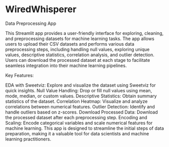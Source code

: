 # WiredWhisperer

Data Preprocessing App

This Streamlit app provides a user-friendly interface for exploring, cleaning, and preprocessing datasets for machine learning tasks. The app allows users to upload their CSV datasets and performs various data preprocessing steps, including handling null values, exploring unique values, descriptive statistics, correlation analysis, and outlier detection. Users can download the processed dataset at each stage to facilitate seamless integration into their machine learning pipelines.

Key Features:

EDA with Sweetviz: Explore and visualize the dataset using Sweetviz for quick insights.
Null Value Handling: Drop or fill null values using mean, mode, median, or custom values.
Descriptive Statistics: Obtain summary statistics of the dataset.
Correlation Heatmap: Visualize and analyze correlations between numerical features.
Outlier Detection: Identify and handle outliers based on z-scores.
Download Processed Data: Download the processed dataset after each preprocessing step.
Encoding and Scaling: Encode categorical variables and scale numerical features for machine learning.
This app is designed to streamline the initial steps of data preparation, making it a valuable tool for data scientists and machine learning practitioners.
